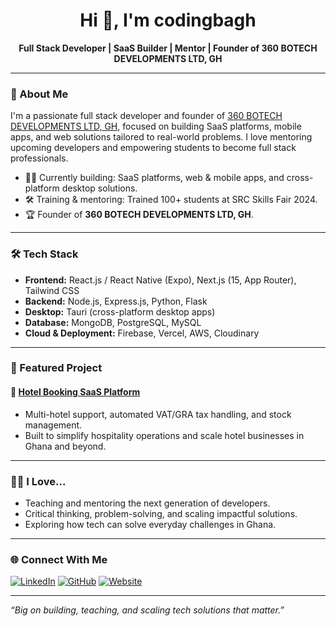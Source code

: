 <h1 align="center">Hi 👋, I'm codingbagh</h1>
<p align="center">
  <b>Full Stack Developer | SaaS Builder | Mentor | Founder of 360 BOTECH DEVELOPMENTS LTD, GH</b>
</p>

---

### 🚀 About Me

I'm a passionate full stack developer and founder of [360 BOTECH DEVELOPMENTS LTD, GH](https://www.360lodgesuite.com/), focused on building SaaS platforms, mobile apps, and web solutions tailored to real-world problems. I love mentoring upcoming developers and empowering students to become full stack professionals.

- 👨‍💻 Currently building: SaaS platforms, web & mobile apps, and cross-platform desktop solutions.
- 🛠️ Training & mentoring: Trained 100+ students at SRC Skills Fair 2024.
- 🏆 Founder of **360 BOTECH DEVELOPMENTS LTD, GH**.

---

### 🛠️ Tech Stack

- **Frontend:** React.js / React Native (Expo), Next.js (15, App Router), Tailwind CSS
- **Backend:** Node.js, Express.js, Python, Flask
- **Desktop:** Tauri (cross-platform desktop apps)
- **Database:** MongoDB, PostgreSQL, MySQL
- **Cloud & Deployment:** Firebase, Vercel, AWS, Cloudinary

---

### 🌟 Featured Project

#### 🏨 [Hotel Booking SaaS Platform](https://www.360lodgesuite.com/)
- Multi-hotel support, automated VAT/GRA tax handling, and stock management.
- Built to simplify hospitality operations and scale hotel businesses in Ghana and beyond.

---

### 👨‍🏫 I Love...

- Teaching and mentoring the next generation of developers.
- Critical thinking, problem-solving, and scaling impactful solutions.
- Exploring how tech can solve everyday challenges in Ghana.

---

### 🌐 Connect With Me

[![LinkedIn](https://img.shields.io/badge/LinkedIn-blue?logo=linkedin&logoColor=white)](https://www.linkedin.com/in/codingbagh) 
[![GitHub](https://img.shields.io/badge/GitHub-gray?logo=github)](https://github.com/codingbagh)
[![Website](https://img.shields.io/badge/Portfolio-222?logo=google-chrome&logoColor=white)](https://codingba.vercel.app/)

---


*“Big on building, teaching, and scaling tech solutions that matter.”*
